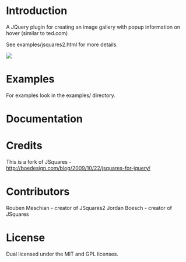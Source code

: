 Introduction
============

A JQuery plugin for creating an image gallery with popup information on hover (similar to ted.com)

See examples/jsquares2.html for more details.

![](examples/screenshots.jpg) 

Examples
========

For examples look in the examples/ directory.

Documentation
=============

Credits
=======

This is a fork of JSquares - http://boedesign.com/blog/2009/10/22/jsquares-for-jquery/

Contributors
============

Rouben Meschian - creator of JSquares2
Jordan Boesch   - creator of JSquares

License
=======

Dual licensed under the MIT and GPL licenses.